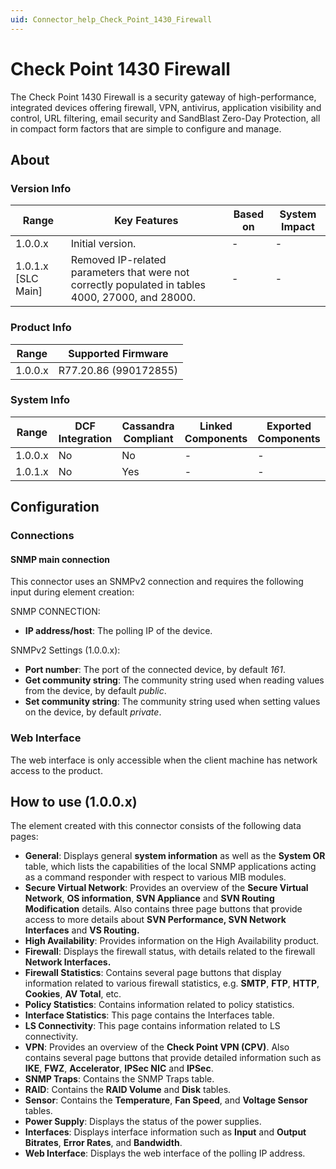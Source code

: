 ```yaml
---
uid: Connector_help_Check_Point_1430_Firewall
---
```


# Check Point 1430 Firewall

The Check Point 1430 Firewall is a security gateway of high-performance, integrated devices offering firewall, VPN, antivirus, application visibility and control, URL filtering, email security and SandBlast Zero-Day Protection, all in compact form factors that are simple to configure and manage.

## About

### Version Info

| Range              | Key Features                                                                                      | Based on | System Impact |
|--------------------|---------------------------------------------------------------------------------------------------|----------|---------------|
| 1.0.0.x            | Initial version.                                                                                  | -        | -             |
| 1.0.1.x [SLC Main] | Removed IP-related parameters that were not correctly populated in tables 4000, 27000, and 28000. | -        | -             |

### Product Info

| Range     | Supported Firmware     |
|-----------|------------------------|
| 1.0.0.x   | R77.20.86 (990172855)  |

### System Info

| Range   | DCF Integration | Cassandra Compliant | Linked Components | Exported Components |
|---------|-----------------|---------------------|-------------------|---------------------|
| 1.0.0.x | No              | No                  | -                 | -                   |
| 1.0.1.x | No              | Yes                 | -                 | -                   |

## Configuration

### Connections

#### SNMP main connection

This connector uses an SNMPv2 connection and requires the following input during element creation:

SNMP CONNECTION:

- **IP address/host**: The polling IP of the device.

SNMPv2 Settings (1.0.0.x):

- **Port number**: The port of the connected device, by default *161*.
- **Get community string**: The community string used when reading values from the device, by default *public*.
- **Set community string**: The community string used when setting values on the device, by default *private*.

### Web Interface

The web interface is only accessible when the client machine has network access to the product.

## How to use (1.0.0.x)

The element created with this connector consists of the following data pages:

- **General**: Displays general **system information** as well as the **System OR** table, which lists the capabilities of the local SNMP applications acting as a command responder with respect to various MIB modules.
- **Secure Virtual Network**: Provides an overview of the **Secure Virtual Network**, **OS information**, **SVN Appliance** and **SVN Routing Modification** details. Also contains three page buttons that provide access to more details about **SVN Performance, SVN Network Interfaces** and **VS Routing.**
- **High Availability**: Provides information on the High Availability product.
- **Firewall**: Displays the firewall status, with details related to the firewall **Network Interfaces.**
- **Firewall Statistics**: Contains several page buttons that display information related to various firewall statistics, e.g. **SMTP**, **FTP**, **HTTP**, **Cookies**, **AV Total**, etc.
- **Policy Statistics**: Contains information related to policy statistics.
- **Interface Statistics**: This page contains the Interfaces table.
- **LS Connectivity**: This page contains information related to LS connectivity.
- **VPN**: Provides an overview of the **Check Point VPN (CPV)**. Also contains several page buttons that provide detailed information such as **IKE**, **FWZ**, **Accelerator**, **IPSec NIC** and **IPSec**.
- **SNMP Traps**: Contains the SNMP Traps table.
- **RAID**: Contains the **RAID Volume** and **Disk** tables.
- **Sensor**: Contains the **Temperature**, **Fan Speed**, and **Voltage Sensor** tables.
- **Power Supply**: Displays the status of the power supplies.
- **Interfaces**: Displays interface information such as **Input** and **Output Bitrates**, **Error Rates**, and **Bandwidth**.
- **Web Interface**: Displays the web interface of the polling IP address.
